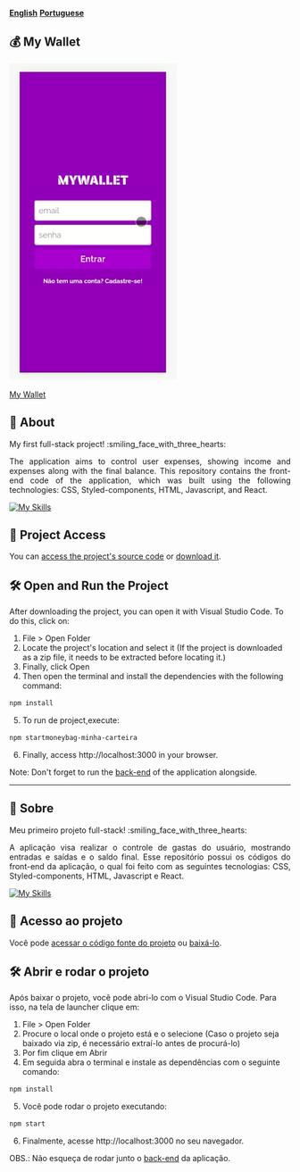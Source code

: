 [**English**](#moneybag-my-wallet)
[**Portuguese**](#-sobre)

## :moneybag: My Wallet

<img src=my-wallet/src/Images/myWallet.gif  width="300" />

<a href="https://mywallet-front-sandy.vercel.app/" target="_blank" rel="noopener noreferrer">My Wallet</a>

## 📝 About

<p>My first full-stack project! :smiling_face_with_three_hearts:</p>

<p align="justify">The application aims to control user expenses, showing income and expenses along with the final balance. This repository contains the front-end code of the application, which was built using the following technologies: CSS, Styled-components, HTML, Javascript, and React.
</p>

[![My Skills](https://skills.thijs.gg/icons?i=html,css,javascript,react,styledcomponents&theme=light)](https://skills.thijs.gg)

## 📁 Project Access

You can [access the project's source code](https://github.com/ccarlaa/mywallet-front) or [download it](https://github.com/ccarlaa/mywallet-front/archive/refs/heads/main.zip).

## 🛠️ Open and Run the Project

After downloading the project, you can open it with Visual Studio Code. To do this, click on:

1. File > Open Folder
2. Locate the project's location and select it (If the project is downloaded as a zip file, it needs to be extracted before locating it.)
3. Finally, click Open
4. Then open the terminal and install the dependencies with the following command:

```bash
npm install 
```
5. To run de project,execute:

```bash
npm startmoneybag-minha-carteira
``` 

6. Finally, access http://localhost:3000 in your browser.

Note: Don't forget to run the [back-end](https://github.com/ccarlaa/mywallet-back) of the application alongside.

***
## 📝 Sobre

<p>Meu primeiro projeto full-stack! :smiling_face_with_three_hearts:</p>

<p align = "justify" >A aplicação visa realizar o controle de gastas do usuário, mostrando entradas e saídas e o saldo final.
Esse repositório possui os códigos do front-end da aplicação, o qual
foi feito com as seguintes tecnologias: CSS, Styled-components, HTML, Javascript e React.
</p>

[![My Skills](https://skills.thijs.gg/icons?i=html,css,javascript,react,styledcomponents&theme=light)](https://skills.thijs.gg)

## 📁 Acesso ao projeto

Você pode [acessar o código fonte do projeto](https://github.com/ccarlaa/mywallet-front) ou [baixá-lo](https://github.com/ccarlaa/mywallet-front/archive/refs/heads/main.zip).

## 🛠️ Abrir e rodar o projeto

Após baixar o projeto, você pode abri-lo com o Visual Studio Code. Para isso, na tela de launcher clique em:

1. File > Open Folder
2. Procure o local onde o projeto está e o selecione (Caso o projeto seja baixado via zip, é necessário extraí-lo antes de procurá-lo)
3. Por fim clique em Abrir
4. Em seguida abra o terminal e instale as dependências com o seguinte comando:

```bash
npm install 
```

5. Você  pode rodar o projeto executando:

```bash
npm start
```
6. Finalmente, acesse http://localhost:3000 no seu navegador.

OBS.: Não esqueça de rodar junto o [back-end](https://github.com/ccarlaa/mywallet-back) da aplicação.

